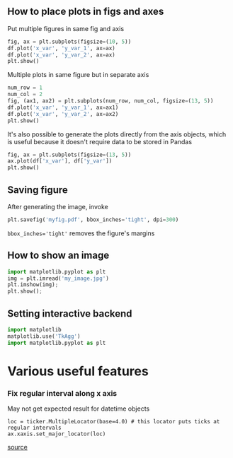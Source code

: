 ## How to place plots in figs and axes

Put multiple figures in same fig and axis

```python
fig, ax = plt.subplots(figsize=(10, 5))
df.plot('x_var', 'y_var_1', ax=ax)
df.plot('x_var', 'y_var_2', ax=ax)
plt.show()
```

Multiple plots in same figure but in separate axis

```python
num_row = 1
num_col = 2
fig, (ax1, ax2) = plt.subplots(num_row, num_col, figsize=(13, 5))
df.plot('x_var', 'y_var_1', ax=ax1)
df.plot('x_var', 'y_var_2', ax=ax2)
plt.show()
```

It's also possible to generate the plots directly from the axis objects, which is useful because it doesn't require data to be stored in Pandas

```python
fig, ax = plt.subplots(figsize=(13, 5))
ax.plot(df['x_var'], df['y_var'])
plt.show()
```

## Saving figure

After generating the image, invoke

```python
plt.savefig('myfig.pdf', bbox_inches='tight', dpi=300)
```

`bbox_inches='tight'` removes the figure's margins


## How to show an image
```python
import matplotlib.pyplot as plt
img = plt.imread('my_image.jpg')
plt.imshow(img);
plt.show();
```

## Setting interactive backend
```python
import matplotlib
matplotlib.use('TkAgg')
import matplotlib.pyplot as plt
```

# Various useful features

### Fix regular interval along x axis
May not get expected result for datetime objects
```
loc = ticker.MultipleLocator(base=4.0) # this locator puts ticks at regular intervals
ax.xaxis.set_major_locator(loc)
```
[source](https://stackoverflow.com/questions/12608788/changing-the-tick-frequency-on-x-or-y-axis-in-matplotlib)
